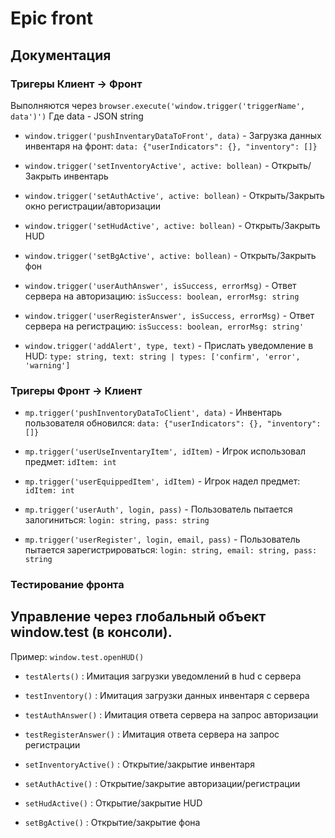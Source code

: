 # Epic front

## Документация

### Тригеры **Клиент -> Фронт**

Выполняются через `browser.execute('window.trigger('triggerName', data')')`
Где data - JSON string

- `window.trigger('pushInventaryDataToFront', data)` - Загрузка данных инвентаря на фронт: `data: {"userIndicators": {}, "inventory": []}`

- `window.trigger('setInventoryActive', active: bollean)` - Открыть/Закрыть инвентарь

- `window.trigger('setAuthActive', active: bollean)` - Открыть/Закрыть окно регистрации/авторизации

- `window.trigger('setHudActive', active: bollean)` - Открыть/Закрыть HUD

- `window.trigger('setBgActive', active: bollean)` - Открыть/Закрыть фон

- `window.trigger('userAuthAnswer', isSuccess, errorMsg)` - Ответ сервера на авторизацию: `isSuccess: boolean, errorMsg: string`

- `window.trigger('userRegisterAnswer', isSuccess, errorMsg)` - Ответ сервера на регистрацию: `isSuccess: boolean, errorMsg: string'`

- `window.trigger('addAlert', type, text)` - Прислать уведомление в HUD: `type: string, text: string | types: ['confirm', 'error', 'warning']`

### Тригеры **Фронт -> Клиент**

- `mp.trigger('pushInventoryDataToClient', data)` - Инвентарь пользователя обновился: `data: {"userIndicators": {}, "inventory": []}`

- `mp.trigger('userUseInventaryItem', idItem)` - Игрок использовал предмет: `idItem: int`

- `mp.trigger('userEquippedItem', idItem)` - Игрок надел предмет: `idItem: int`

- `mp.trigger('userAuth', login, pass)` - Пользователь пытается залогиниться: `login: string, pass: string`

- `mp.trigger('userRegister', login, email, pass)` - Пользователь пытается зарегистрироваться: `login: string, email: string, pass: string`

### Тестирование фронта

## Управление через глобальный объект window.test (в консоли).

Пример: `window.test.openHUD()`

- `testAlerts()` : Имитация загрузки уведомлений в hud с сервера

- `testInventory()` : Имитация загрузки данных инвентаря с сервера

- `testAuthAnswer()` : Имитация ответа сервера на запрос авторизации

- `testRegisterAnswer()` : Имитация ответа сервера на запрос регистрации

- `setInventoryActive()` : Открытие/закрытие инвентаря

- `setAuthActive()` : Открытие/закрытие авторизации/регистрации

- `setHudActive()` : Открытие/закрытие HUD

- `setBgActive()` : Открытие/закрытие фона

